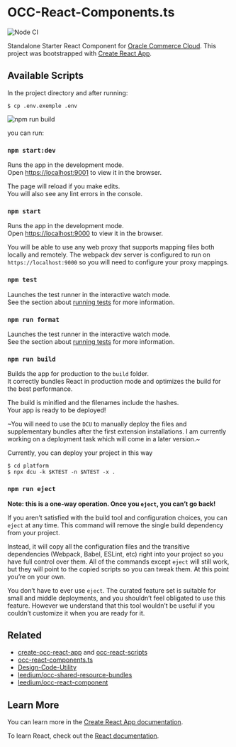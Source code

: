 # OCC-React-Components.ts

![Node CI](https://github.com/oracle-commerce-cloud/occ-react-components.ts/workflows/Node%20CI/badge.svg)

Standalone Starter React Component for [Oracle Commerce Cloud](https://cloud.oracle.com/en_US/commerce-cloud "Oracle Commerce Cloud").
This project was bootstrapped with [Create React App](https://github.com/facebook/create-react-app).

## Available Scripts

In the project directory and after running:

```
$ cp .env.exemple .env
```

<img src="https://raw.githubusercontent.com/oracle-commerce-cloud/occ-webpack-plugin/dev/screencast.svg"  alt="npm run build" style="max-width:100%;">

you can run:

### `npm start:dev`

Runs the app in the development mode.<br>
Open [https://localhost:9001](https://localhost:9001) to view it in the browser.

The page will reload if you make edits.<br>
You will also see any lint errors in the console.

### `npm start`

Runs the app in the development mode.<br>
Open [https://localhost:9000](https://localhost:9000) to view it in the browser.

You will be able to use any web proxy that supports mapping files both locally and remotely. The webpack dev server is configured to run on `https://localhost:9000` so you will need to configure your proxy mappings.

### `npm test`

Launches the test runner in the interactive watch mode.<br>
See the section about [running tests](https://facebook.github.io/create-react-app/docs/running-tests) for more information.

### `npm run format`

Launches the test runner in the interactive watch mode.<br>
See the section about [running tests](https://facebook.github.io/create-react-app/docs/running-tests) for more information.

### `npm run build`

Builds the app for production to the `build` folder.<br>
It correctly bundles React in production mode and optimizes the build for the best performance.

The build is minified and the filenames include the hashes.<br>
Your app is ready to be deployed!

~You will need to use the `DCU` to manually deploy the files and supplementary bundles after the first extension installations.
I am currently working on a deployment task which will come in a later version.~

Currently, you can deploy your project in this way

```
$ cd platform
$ npx dcu -k $KTEST -n $NTEST -x .
```

### `npm run eject`

**Note: this is a one-way operation. Once you `eject`, you can’t go back!**

If you aren’t satisfied with the build tool and configuration choices, you can `eject` at any time. This command will remove the single build dependency from your project.

Instead, it will copy all the configuration files and the transitive dependencies (Webpack, Babel, ESLint, etc) right into your project so you have full control over them. All of the commands except `eject` will still work, but they will point to the copied scripts so you can tweak them. At this point you’re on your own.

You don’t have to ever use `eject`. The curated feature set is suitable for small and middle deployments, and you shouldn’t feel obligated to use this feature. However we understand that this tool wouldn’t be useful if you couldn’t customize it when you are ready for it.


## Related
* [create-occ-react-app](https://github.com/oracle-commerce-cloud/create-occ-react-app "occ-react-scripts") and [occ-react-scripts](https://www.npmjs.com/package/occ-react-scripts "occ-react-scripts")
* [occ-react-components.ts](https://github.com/oracle-commerce-cloud/occ-react-components.ts "occ-react-components.ts")
* [Design-Code-Utility](https://www.npmjs.com/package/@oraclecc/dcu "dcu")
* [leedium/occ-shared-resource-bundles](https://github.com/leedium/occ-shared-resource-bundles "occ-shared-resource-bundles")
* [leedium/occ-react-component](https://github.com/leedium/occ-react-component "occ-react-component")

## Learn More

You can learn more in the [Create React App documentation](https://facebook.github.io/create-react-app/docs/getting-started).

To learn React, check out the [React documentation](https://reactjs.org/).
